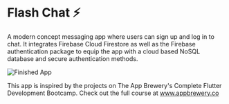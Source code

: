 


# Flash Chat ⚡️

A modern concept messaging app where users can sign up and log in to chat. It integrates Firebase Cloud Firestore as well as the Firebase authentication package to equip the app with a cloud based NoSQL database and secure authentication methods. 

![Finished App](https://github.com/londonappbrewery/Images/blob/master/flash_chat_flutter_demo.gif)

This app is inspired by the projects on The App Brewery's Complete Flutter Development Bootcamp. Check out the full course at www.appbrewery.co

